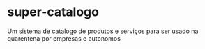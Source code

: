 # super-catalogo
Um sistema de catalogo de produtos e serviços para ser usado na quarentena por empresas e autonomos
